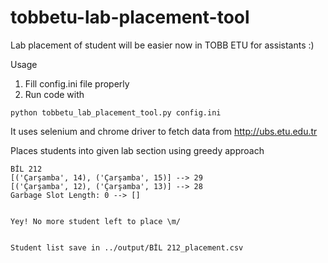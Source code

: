 # tobbetu-lab-placement-tool
Lab placement of student will be easier now in TOBB ETU for assistants :)

Usage

1. Fill config.ini file properly
2. Run code with
```
python tobbetu_lab_placement_tool.py config.ini
```

 It uses selenium and chrome driver to fetch data from http://ubs.etu.edu.tr
 
 Places students into given lab section using greedy approach
 
 ```
 BİL 212
[('Çarşamba', 14), ('Çarşamba', 15)] --> 29
[('Çarşamba', 12), ('Çarşamba', 13)] --> 28
Garbage Slot Length: 0 --> []


Yey! No more student left to place \m/


Student list save in ../output/BİL 212_placement.csv
```
